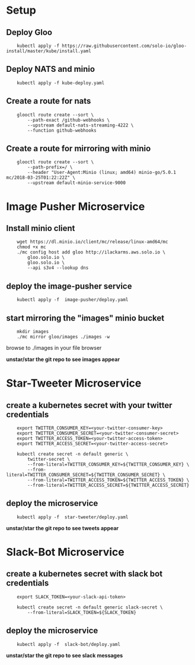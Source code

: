 # Setup

## Deploy Gloo
        kubectl apply -f https://raw.githubusercontent.com/solo-io/gloo-install/master/kube/install.yaml

## Deploy NATS and minio
        kubectl apply -f kube-deploy.yaml

## Create a route for nats
        glooctl route create --sort \
            --path-exact /github-webhooks \
            --upstream default-nats-streaming-4222 \
            --function github-webhooks

## Create a route for mirroring with minio
        glooctl route create --sort \
            --path-prefix=/ \
            --header "User-Agent:Minio (linux; amd64) minio-go/5.0.1 mc/2018-03-25T01:22:22Z" \
            --upstream default-minio-service-9000

# Image Pusher Microservice

## Install minio client
        wget https://dl.minio.io/client/mc/release/linux-amd64/mc
        chmod +x mc
        ./mc config host add gloo http://ilackarms.aws.solo.io \
            gloo.solo.io \
            gloo.solo.io \
            --api s3v4 --lookup dns

## deploy the image-pusher service
        kubectl apply -f  image-pusher/deploy.yaml

## start mirroring the "images" minio bucket
        mkdir images
        ./mc mirror gloo/images ./images -w
        
browse to ./images in your file browser 

**unstar/star the git repo to see images appear**


# Star-Tweeter Microservice

## create a kubernetes secret with your twitter credentials
        export TWITTER_CONSUMER_KEY=<your-twitter-consumer-key>
        export TWITTER_CONSUMER_SECRET=<your-twitter-consumer-secret>
        export TWITTER_ACCESS_TOKEN=<your-twitter-access-token>
        export TWITTER_ACCESS_SECRET=<your-twitter-access-secret>
        
        kubectl create secret -n default generic \
            twitter-secret \
            --from-literal=TWITTER_CONSUMER_KEY=${TWITTER_CONSUMER_KEY} \
            --from-literal=TWITTER_CONSUMER_SECRET=${TWITTER_CONSUMER_SECRET} \
            --from-literal=TWITTER_ACCESS_TOKEN=${TWITTER_ACCESS_TOKEN} \
            --from-literal=TWITTER_ACCESS_SECRET=${TWITTER_ACCESS_SECRET} 
    

## deploy the microservice
        kubectl apply -f  star-tweeter/deploy.yaml


**unstar/star the git repo to see tweets appear**



# Slack-Bot Microservice

## create a kubernetes secret with slack bot credentials
        export SLACK_TOKEN=<your-slack-api-token>
        
        kubectl create secret -n default generic slack-secret \
            --from-literal=SLACK_TOKEN=${SLACK_TOKEN}
    

## deploy the microservice
        kubectl apply -f  slack-bot/deploy.yaml

**unstar/star the git repo to see slack messages**


